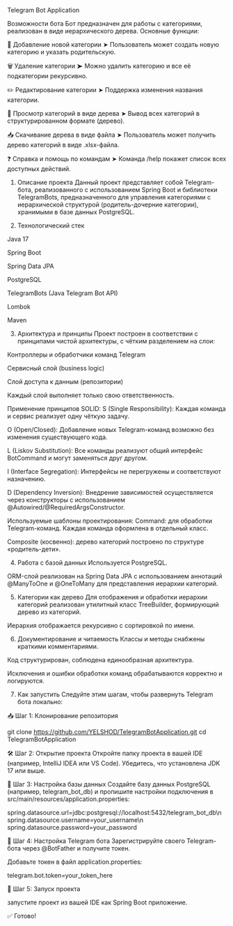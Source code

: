 Telegram Bot Application

Возможности бота
Бот предназначен для работы с категориями, реализован в виде иерархического дерева. Основные функции:

📂 Добавление новой категории
➤ Пользователь может создать новую категорию и указать родительскую.

🗑 Удаление категории
➤ Можно удалить категорию и все её подкатегории рекурсивно.

✏️ Редактирование категории
➤ Поддержка изменения названия категории.

🌳 Просмотр категорий в виде дерева
➤ Вывод всех категорий в структурированном формате (дерево).

📥 Скачивание дерева в виде файла
➤ Пользователь может получить дерево категорий в виде .xlsx-файла.

❓ Справка и помощь по командам
➤ Команда /help покажет список всех доступных действий.

1. Описание проекта
   Данный проект представляет собой Telegram-бота, реализованного с использованием Spring Boot 
   и библиотеки TelegramBots, предназначенного для управления категориями с иерархической структурой
   (родитель-дочерние категории), хранимыми в базе данных PostgreSQL.

2. Технологический стек 

Java 17

Spring Boot

Spring Data JPA

PostgreSQL

TelegramBots (Java Telegram Bot API)

Lombok

Maven

3. Архитектура и принципы
Проект построен в соответствии с принципами чистой архитектуры, с чётким разделением на слои:

Контроллеры и обработчики команд Telegram

Сервисный слой (business logic)

Слой доступа к данным (репозитории)

Каждый слой выполняет только свою ответственность.

Применение принципов SOLID:
S (Single Responsibility): Каждая команда и сервис реализует одну чёткую задачу.

O (Open/Closed): Добавление новых Telegram-команд возможно без изменения существующего кода.

L (Liskov Substitution): Все команды реализуют общий интерфейс BotCommand и могут заменяться друг другом.

I (Interface Segregation): Интерфейсы не перегружены и соответствуют назначению.

D (Dependency Inversion): Внедрение зависимостей осуществляется через конструкторы с 
использованием @Autowired/@RequiredArgsConstructor.

Используемые шаблоны проектирования:
Command: для обработки Telegram-команд. Каждая команда оформлена в отдельный класс.

Composite (косвенно): дерево категорий построено по структуре «родитель-дети».

4. Работа с базой данных
Используется PostgreSQL.

ORM-слой реализован на Spring Data JPA с использованием аннотаций @ManyToOne и @OneToMany 
для представления иерархии категорий.

5. Категории как дерево
Для отображения и обработки иерархии категорий реализован утилитный класс TreeBuilder, 
формирующий дерево из категорий.

Иерархия отображается рекурсивно с сортировкой по имени.

6. Документирование и читаемость
 Классы и методы снабжены краткими комментариями.

Код структурирован, соблюдена единообразная архитектура.

Исключения и ошибки обработки команд обрабатываются корректно и логируются.

7. Как запустить
   Следуйте этим шагам, чтобы развернуть Telegram бота локально:

📥 Шаг 1: Клонирование репозитория

git clone https://github.com/YELSHOD/TelegramBotApplication.git
cd TelegramBotApplication

🛠️ Шаг 2: Открытие проекта
Откройте папку проекта в вашей IDE (например, IntelliJ IDEA или VS Code). Убедитесь, что установлена JDK 17 или выше.

🧱 Шаг 3: Настройка базы данных
Создайте базу данных PostgreSQL (например, telegram_bot_db) и пропишите настройки 
подключения в src/main/resources/application.properties:

spring.datasource.url=jdbc:postgresql://localhost:5432/telegram_bot_db\n
spring.datasource.username=your_username\n
spring.datasource.password=your_password

🤖 Шаг 4: Настройка Telegram бота
Зарегистрируйте своего Telegram-бота через @BotFather и получите токен.

Добавьте токен в файл application.properties:

telegram.bot.token=your_token_here

🚀 Шаг 5: Запуск проекта

запустите проект из вашей IDE как Spring Boot приложение.

✅ Готово!

